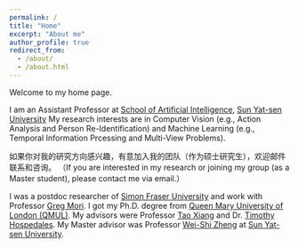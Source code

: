 ```yaml
---
permalink: /
title: "Home"
excerpt: "About me"
author_profile: true
redirect_from: 
  - /about/
  - /about.html
---
```


Welcome to my home page.

I am an Assistant Professor at [School of Artificial Intelligence](http://sai.sysu.edu.cn/), [Sun Yat-sen University](http://www.sysu.edu.cn/2012/en/index.htm)
My research interests are in Computer Vision (e.g., Action Analysis and Person Re-Identification) and Machine Learning (e.g., Temporal Information Prcessing and Multi-View Problems). 

如果你对我的研究方向感兴趣，有意加入我的团队（作为硕士研究生），欢迎邮件联系和咨询。
（If you are interested in my research or joining my group (as a Master student), please contact me via email.）

I was a postdoc researcher of [Simon Fraser University](https://www.sfu.ca/) and work with Professor [Greg Mori](https://www.cs.sfu.ca/~mori/).
I got my Ph.D. degree from [Queen Mary University of London (QMUL)](http://www.qmul.ac.uk/). My advisors were Professor [Tao Xiang](http://personal.ee.surrey.ac.uk/Personal/T.Xiang/index.html) and Dr. [Timothy Hospedales](http://homepages.inf.ed.ac.uk/thospeda/). 
My Master advisor was Professor [Wei-Shi Zheng](http://isee.sysu.edu.cn/~zhwshi/) at [Sun Yat-sen University](http://www.sysu.edu.cn/2012/en/index.htm).

